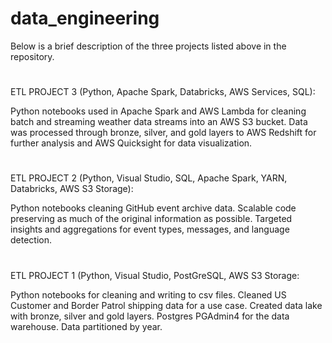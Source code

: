 # data_engineering

Below is a brief description of the three projects listed above in the repository.
#
ETL PROJECT 3 (Python, Apache Spark, Databricks, AWS Services, SQL):

Python notebooks used in Apache Spark and AWS Lambda for cleaning batch and streaming weather data streams into an AWS S3 bucket. Data was processed through bronze, silver, and gold layers to AWS Redshift for further analysis and AWS Quicksight for data visualization.
#
ETL PROJECT 2 (Python, Visual Studio, SQL, Apache Spark, YARN, Databricks, AWS S3 Storage):

Python notebooks cleaning GitHub event archive data. Scalable code preserving as much of the original information as possible. Targeted insights and aggregations for event types, messages, and language detection.
#
ETL PROJECT 1 (Python, Visual Studio, PostGreSQL, AWS S3 Storage:

Python notebooks for cleaning and writing to csv files. Cleaned US Customer and Border Patrol shipping data for a use case. Created data lake with bronze, silver and gold layers. Postgres PGAdmin4 for the data warehouse. Data partitioned by year. 
#


